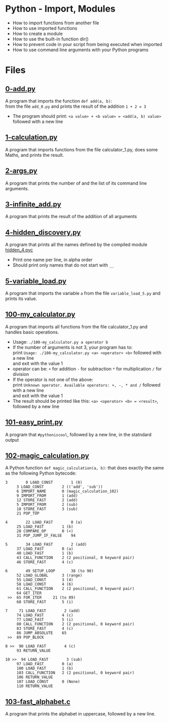 # Python - Import, Modules
  - How to import functions from another file
  - How to use imported functions
  - How to create a module
  - How to use the built-in function dir()
  - How to prevent code in your script from being executed when imported
  - How to use command line arguments with your Python programs

# Files
## [0-add.py](https://github.com/awinabaab/alx-higher_level_programming/blob/master/0x02-python-import_modules/0-add.py)
   A program that imports the function `def add(a, b)`:\
   from the file `add_0.py` and prints the result of the addition `1 + 2 = 3`
   - The program should print: `<a value> + <b value> = <add(a, b) value>` followed with a new line

## [1-calculation.py](https://github.com/awinabaab/alx-higher_level_programming/blob/master/0x02-python-import_modules/1-calculation.py)
   A program that imports functions from the file calculator_1.py, does some Maths, and prints the result.

## [2-args.py](https://github.com/awinabaab/alx-higher_level_programming/blob/master/0x02-python-import_modules/2-args.py)
   A program that prints the number of and the list of its command line arguments.

## [3-infinite_add.py](https://github.com/awinabaab/alx-higher_level_programming/blob/master/0x02-python-import_modules/3-infinte_add.py)
   A program that prints the result of the addition of all arguments

## [4-hidden_discovery.py](https://github.com/awinabaab/alx-higher_level_programming/blob/master/0x02-python-import_modules/4-hidden_discovery.py)
   A program that prints all the names defined by the compiled module [hidden_4.pyc](https://github.com/alx-tools/0x02.py/raw/master/hidden_4.pyc)
   - Print one name per line, in alpha order
   - Should print only names that do not start with `__`

## [5-variable_load.py](https://github.com/awinabaab/alx-higher_level_programming/blob/master/0x02-python-import_modules/5-variable_load.py)
   A program that imports the variable `a` from the file `variable_load_5.py` and prints its value.

## [100-my_calculator.py](https://github.com/awinabaab/alx-higher_level_programming/blob/master/0x02-python-import_modules/100-my_calculator.py)
   A program that imports all functions from the file calculator_1.py and handles basic operations.
   - Usage: `./100-my_calculator.py a operator b`
   - If the number of arguments is not 3, your program has to:\
   print `Usage: ./100-my_calculator.py <a> <operator> <b>` followed with a new line\
    and exit with the value 1
   - operator can be:
   `+` for addition
   `-` for subtraction
   `*` for multiplication
   `/` for division
   - If the operator is not one of the above:\
   print `Unknown operator. Available operators: +, -, * and /` followed with a new line\
   and exit with the value 1
   - The result should be printed like this: `<a> <operator> <b> = <result>`, followed by a new line

## [101-easy_print.py](https://github.com/awinabaab/alx-higher_level_programming/blob/master/0x02-python-import_modules/101-easy_print.py)
   A program that `#pythoniscool`, followed by a new line, in the statndard output

## [102-magic_calculation.py](https://github.com/awinabaab/alx-higher_level_programming/blob/master/0x02-python-import_modules/102-magic_calculation.py)
   A Python function `def magic_calculation(a, b)`: that does exactly the same as the following Python bytecode:
   ```
   3		0 LOAD_CONST		1 (0)
   		3 LOAD_CONST		2 (('add', 'sub'))
		6 IMPORT_NAME		0 (magic_calculation_102)
		9 IMPORT_FROM		1 (add)
		12 STORE_FAST		2 (add)
		5 IMPORT_FROM		2 (sub)
		18 STORE_FAST		3 (sub)
		21 POP_TOP

   4		22 LOAD_FAST		0 (a)
  		25 LOAD_FAST		1 (b)
		28 COMPARE_OP		0 (<)
		31 POP_JUMP_IF_FALSE	94

   5		34 LOAD_FAST		2 (add)
  		37 LOAD_FAST		0 (a)
		40 LOAD_FAST		1 (b)
		43 CALL_FUNCTION	2 (2 positional, 0 keyword pair)
		46 STORE_FAST		4 (c)

   6		49 SETUP_LOOP		38 (to 90)
  		52 LOAD_GLOBAL		3 (range)
		55 LOAD_CONST		3 (4)
		58 LOAD_CONST		4 (6)
		61 CALL_FUNCTION	2 (2 positional, 0 keyword pair)
		64 GET_ITER
	>>	65 FOR_ITER		21 (to 89)
		68 STORE_FAST		5 (i)

  7		71 LOAD_FAST		2 (add)
  		74 LOAD_FAST		4 (c)
		77 LOAD_FAST		5 (i)
		80 CALL_FUNCTION	2 (2 positional, 0 keyword pair)
		83 STORE_FAST		4 (c)
		86 JUMP_ABSOLUTE	65
	>>	89 POP_BLOCK

  8	>>	90 LOAD_FAST		4 (c)
  		93 RETURN_VALUE

 10	>>	94 LOAD_FAST		3 (sub)
 		97 LOAD_FAST		0 (a)
		100 LOAD_FAST		1 (b)
		103 CALL_FUNCTION	2 (2 positional, 0 keyword pair)
		106 RETURN_VALUE
		107 LOAD_CONST		0 (None)
		110 RETURN_VALUE
   ```

## [103-fast_alphabet.c](https://github.com/awinabaab/alx-higher_level_programming/blob/master/0x02-python-import_modules/103-fast_alphabet.py)
   A program that prints the alphabet in uppercase, followed by a new line.